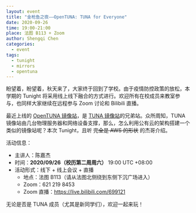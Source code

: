 ```yaml
---
layout: event
title: "金枪鱼之夜——OpenTUNA: TUNA for Everyone"
date: 2020-09-26
time: 19:00-21:00
place: 法图 B113 + Zoom
author: Shengqi Chen
categories:
  - event
tags:
  - tunight
  - mirrors
  - opentuna
---
```


盼望着，盼望着，秋天来了，大家终于回到了学校。由于疫情防控政策的放松，本学期的 Tunight 将采用线上线下融合的方式进行。欢迎所有在校成员来教室参与，也同样大家继续在远程参与 Zoom 讨论和 Bilibili 直播。

最近上线的 [OpenTUNA 镜像站](https://opentuna.cn)，是 [TUNA 镜像站](https://mirrors.tuna.tsinghua.edu.cn)的兄弟站。众所周知，TUNA 镜像站由几台物理服务器和网络设备支撑，那么，怎么利用公有云的架构搭建一个类似的镜像站呢？本次 Tunight，且听 <del>完全是 AWS 的形状</del> 的杰哥介绍。

活动信息：

* 主讲人：陈嘉杰
* 时间：**2020/09/26（校历第二周周六）** 19:00 UTC +08:00
* 活动形式：线下 + 线上会议 + 直播
  * 地点：法图 B113（请从法图北侧绕到东侧下沉广场进入）
  * Zoom：621 219 8453
  * Zoom 直播：https://live.bilibili.com/699121

无论是否是 TUNA 成员（尤其是新同学们），欢迎一起来玩！
